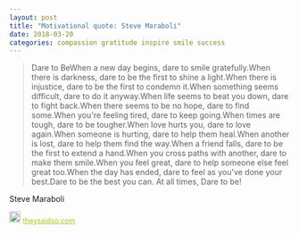 ```yaml
---
layout: post
title: "Motivational quote: Steve Maraboli"
date: 2018-03-20
categories: compassion gratitude inspire smile success
---
```

> Dare to BeWhen a new day begins, dare to smile gratefully.When there is darkness, dare to be the first to shine a light.When there is injustice, dare to be the first to condemn it.When something seems difficult, dare to do it anyway.When life seems to beat you down, dare to fight back.When there seems to be no hope, dare to find some.When you're feeling tired, dare to keep going.When times are tough, dare to be tougher.When love hurts you, dare to love again.When someone is hurting, dare to help them heal.When another is lost, dare to help them find the way.When a friend falls, dare to be the first to extend a hand.When you cross paths with another, dare to make them smile.When you feel great, dare to help someone else feel great too.When the day has ended, dare to feel as you've done your best.Dare to be the best you can. At all times, Dare to be! 

Steve Maraboli

<span style="z-index:50;font-size:0.9em;"><img src="https://theysaidso.com/branding/theysaidso.png" height="20" width="20" alt="theysaidso.com"/><a href="https://theysaidso.com" title="Powered by quotes from theysaidso.com" style="color: #9fcc25; margin-left: 4px; vertical-align: middle;">theysaidso.com</a></span>
